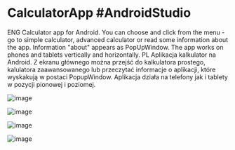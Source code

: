 # CalculatorApp #AndroidStudio
ENG
Calculator app for Android. You can choose and click from the menu - go to simple calculator, advanced calculator or read some information about the app. Information "about" appears as PopUpWindow. The app works on phones and tablets vertically and horizontally.
PL
Aplikacja kalkulator na Android. Z ekranu głównego można przejść do kalkulatora prostego, kalulatora zaawansowanego lub przeczytać informacje o aplikacji, które wyskakują w postaci PopupWindow. Aplikacja działa na telefony jak i tablety w pozycji pionowej i poziomej. 

![image](https://user-images.githubusercontent.com/84285452/118478169-da4ffe00-b70f-11eb-8fb3-6326c56ac263.png)

![image](https://user-images.githubusercontent.com/84285452/118478234-ec31a100-b70f-11eb-86f8-a39b91f3ce20.png)

![image](https://user-images.githubusercontent.com/84285452/118478288-fce21700-b70f-11eb-8739-3021d3c036d0.png)

![image](https://user-images.githubusercontent.com/84285452/118478432-29962e80-b710-11eb-96cb-005278b83daa.png)
